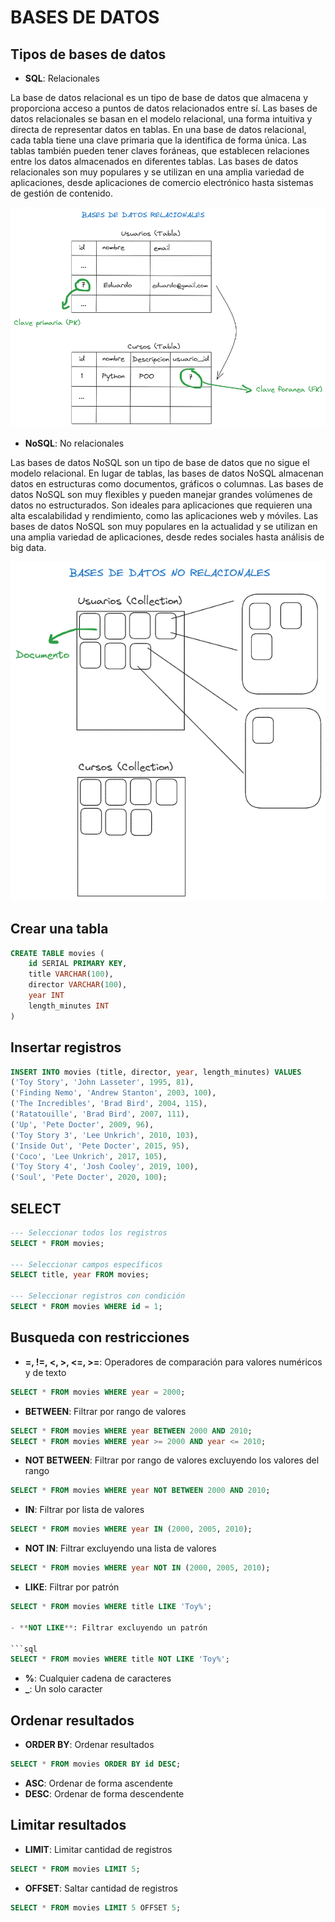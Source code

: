 # BASES DE DATOS

## Tipos de bases de datos

- **SQL**: Relacionales

La base de datos relacional es un tipo de base de datos que almacena y proporciona acceso a puntos de datos relacionados entre sí. Las bases de datos relacionales se basan en el modelo relacional, una forma intuitiva y directa de representar datos en tablas. En una base de datos relacional, cada tabla tiene una clave primaria que la identifica de forma única. Las tablas también pueden tener claves foráneas, que establecen relaciones entre los datos almacenados en diferentes tablas. Las bases de datos relacionales son muy populares y se utilizan en una amplia variedad de aplicaciones, desde aplicaciones de comercio electrónico hasta sistemas de gestión de contenido.

![SQL](./assets/db-sql.png)

- **NoSQL**: No relacionales

Las bases de datos NoSQL son un tipo de base de datos que no sigue el modelo relacional. En lugar de tablas, las bases de datos NoSQL almacenan datos en estructuras como documentos, gráficos o columnas. Las bases de datos NoSQL son muy flexibles y pueden manejar grandes volúmenes de datos no estructurados. Son ideales para aplicaciones que requieren una alta escalabilidad y rendimiento, como las aplicaciones web y móviles. Las bases de datos NoSQL son muy populares en la actualidad y se utilizan en una amplia variedad de aplicaciones, desde redes sociales hasta análisis de big data.

![NoSQL](./assets/db-no-sql.png)

## Crear una tabla

```sql
CREATE TABLE movies (
    id SERIAL PRIMARY KEY,
    title VARCHAR(100),
    director VARCHAR(100),
    year INT
    length_minutes INT
)
```

## Insertar registros

```sql
INSERT INTO movies (title, director, year, length_minutes) VALUES
('Toy Story', 'John Lasseter', 1995, 81),
('Finding Nemo', 'Andrew Stanton', 2003, 100),
('The Incredibles', 'Brad Bird', 2004, 115),
('Ratatouille', 'Brad Bird', 2007, 111),
('Up', 'Pete Docter', 2009, 96),
('Toy Story 3', 'Lee Unkrich', 2010, 103),
('Inside Out', 'Pete Docter', 2015, 95),
('Coco', 'Lee Unkrich', 2017, 105),
('Toy Story 4', 'Josh Cooley', 2019, 100),
('Soul', 'Pete Docter', 2020, 100);
```

## SELECT

```sql
--- Seleccionar todos los registros
SELECT * FROM movies;

--- Seleccionar campos específicos
SELECT title, year FROM movies;

--- Seleccionar registros con condición
SELECT * FROM movies WHERE id = 1;
```

## Busqueda con restricciones

- **=, !=, <, >, <=, >=**: Operadores de comparación para valores numéricos y de texto

```sql
SELECT * FROM movies WHERE year = 2000;
```

- **BETWEEN**: Filtrar por rango de valores

```sql
SELECT * FROM movies WHERE year BETWEEN 2000 AND 2010;
SELECT * FROM movies WHERE year >= 2000 AND year <= 2010;
```

- **NOT BETWEEN**: Filtrar por rango de valores excluyendo los valores del rango

```sql
SELECT * FROM movies WHERE year NOT BETWEEN 2000 AND 2010;
```

- **IN**: Filtrar por lista de valores

```sql
SELECT * FROM movies WHERE year IN (2000, 2005, 2010);
```

- **NOT IN**: Filtrar excluyendo una lista de valores

```sql
SELECT * FROM movies WHERE year NOT IN (2000, 2005, 2010);
```

- **LIKE**: Filtrar por patrón

````sql
SELECT * FROM movies WHERE title LIKE 'Toy%';

- **NOT LIKE**: Filtrar excluyendo un patrón

```sql
SELECT * FROM movies WHERE title NOT LIKE 'Toy%';
````

- **%**: Cualquier cadena de caracteres
- **\_**: Un solo caracter

## Ordenar resultados

- **ORDER BY**: Ordenar resultados

```sql
SELECT * FROM movies ORDER BY id DESC;
```

- **ASC**: Ordenar de forma ascendente
- **DESC**: Ordenar de forma descendente

## Limitar resultados

- **LIMIT**: Limitar cantidad de registros

```sql
SELECT * FROM movies LIMIT 5;
```

- **OFFSET**: Saltar cantidad de registros

```sql
SELECT * FROM movies LIMIT 5 OFFSET 5;
```
